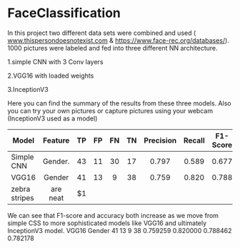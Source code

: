 # FaceClassification

In this project two different data sets were combined and used ( www.thispersondoesnotexist.com & https://www.face-rec.org/databases/). 1000 pictures were labeled and fed into three different NN architecture.

1.simple CNN with 3 Conv layers

2.VGG16 with loaded weights

3.InceptionV3

Here you can find the summary of the results from these three models. Also you can try your own pictures or capture pictures using your webcam (InceptionV3 used as a model)

| Model         | Feature       |   TP  | FP | FN | TN | Precision | Recall | F1-Score | Accuracy|
| ------------- |:-------------:| -----:|:--:|:--:|:--:|:---------:|:------:|:--------:|:-------:|
| Simple CNN    | Gender.       | 43    |11  |30  |17  | 0.797     | 0.589  |0.677     | 0.594   |
| VGG16    | Gender      |   41 |13 |9  |38  |0.759  | 0.820     | 0.788 |0.782    |
| zebra stripes | are neat      |    $1 |

We can see that F1-score and accuracy both increase as we move from simple CSS to more sophisticated models like VGG16 and ultimately InceptionV3 model.
VGG16	Gender	41	13	9	38	0.759259	0.820000	0.788462	0.782178
